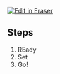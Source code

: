<p><a target="_blank" href="https://app.eraser.io/workspace/yngxs9vXKGh2WbXLaEJA" id="edit-in-eraser-github-link"><img alt="Edit in Eraser" src="https://firebasestorage.googleapis.com/v0/b/second-petal-295822.appspot.com/o/images%2Fgithub%2FOpen%20in%20Eraser.svg?alt=media&amp;token=968381c8-a7e7-472a-8ed6-4a6626da5501"></a></p>

## Steps
1. REady
2. Set
3. Go!



<!--- Eraser file: https://app.eraser.io/workspace/yngxs9vXKGh2WbXLaEJA --->
